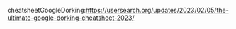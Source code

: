 cheatsheetGoogleDorking:https://usersearch.org/updates/2023/02/05/the-ultimate-google-dorking-cheatsheet-2023/
